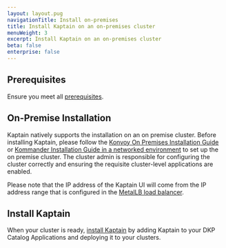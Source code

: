 ```yaml
---
layout: layout.pug
navigationTitle: Install on-premises
title: Install Kaptain on an on-premises cluster
menuWeight: 3
excerpt: Install Kaptain on an on-premises cluster
beta: false
enterprise: false
---
```

## Prerequisites

Ensure you meet all [prerequisites](../prerequisites/).

## On-Premise Installation

Kaptain natively supports the installation on an on premise cluster. Before installing Kaptain, please follow the [Konvoy On Premises Installation Guide][konvoy-on-prem] or [Kommander Installation Guide in a networked environment][dkp-install] to set up the on premise cluster. The cluster admin is responsible for configuring the cluster correctly and ensuring the requisite cluster-level applications are enabled.

Please note that the IP address of the Kaptain UI will come from the IP address range that is configured in the [MetalLB load balancer][metallb-load-balancer].

## Install Kaptain

When your cluster is ready, [install Kaptain](../) by adding Kaptain to your DKP Catalog Applications and deploying it to your clusters.

[konvoy-on-prem]: ../../../../konvoy/2.2/choose-infrastructure/on-prem/
[dkp-install]: /dkp/kommander/latest/networking/load-balancing#on-premises
[metallb-load-balancer]: ../../../../konvoy/2.2/choose-infrastructure/pre-provisioned/metal-lb/

